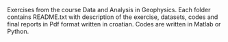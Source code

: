 Exercises from the course Data and Analysis in Geophysics.
Each folder contains README.txt with description of the exercise, datasets, codes and final reports in Pdf format written in croatian.
Codes are written in Matlab or Python.
